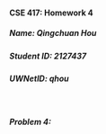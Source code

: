 #### CSE 417: Homework 4
##### Name: Qingchuan Hou
##### Student ID: 2127437
##### UWNetID: qhou
<br>

##### Problem 4: